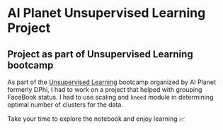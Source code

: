 # AI Planet Unsupervised Learning Project
## Project as part of Unsupervised Learning bootcamp

As part of the [Unsupervised Learning](https://aiplanet.com/bootcamp/certificate/verify/56f8d684-3635-44f2-84a2-da75d7c0026c) bootcamp organized by AI Planet formerly DPhi, I had to work on a project that helped with grouping FaceBook status. I had to use scaling and `kneed` module in determining optimal number of clusters for the data.

Take your time to explore the notebook and enjoy learning 📈
